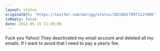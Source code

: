 ```yaml
---
layout: status
originalUrl: 'https://twitter.com/marcgg/status/202360178971127808'
isReply: false
date: 2012-05-15 11:30:00
---
```


Fuck you Yahoo! They deactivated my email account and deleted all my emails. If I want to avoid that I need to pay a yearly fee.
